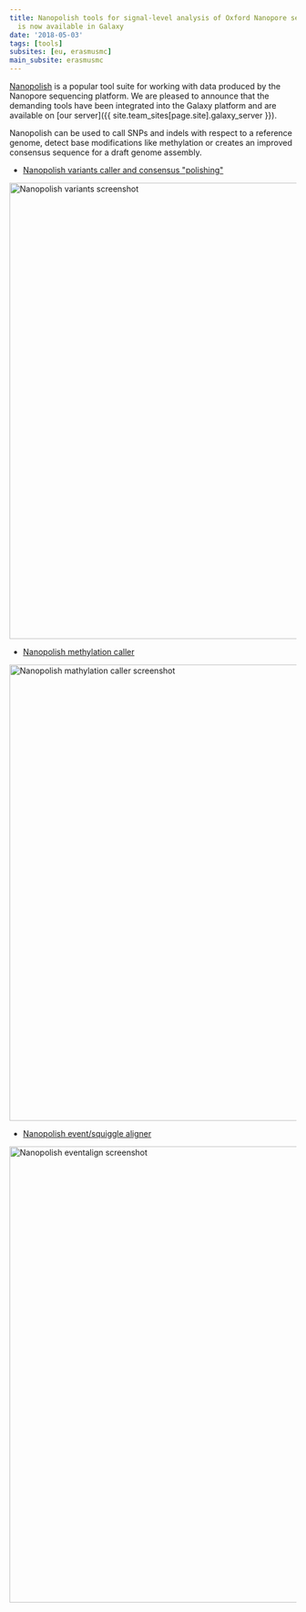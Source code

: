 ```yaml
---
title: Nanopolish tools for signal-level analysis of Oxford Nanopore sequencing data
  is now available in Galaxy
date: '2018-05-03'
tags: [tools]
subsites: [eu, erasmusmc]
main_subsite: erasmusmc
---
```


[Nanopolish](https://github.com/jts/nanopolish) is a popular tool suite for working with data produced by the Nanopore sequencing platform. We are pleased to announce that the demanding tools have been integrated into the Galaxy platform and are available on [our server]({{ site.team_sites[page.site].galaxy_server }}).

Nanopolish can be used to call SNPs and indels with respect to a reference genome, detect base modifications like methylation or creates an improved consensus sequence for a draft genome assembly.

* [Nanopolish variants caller and consensus "polishing"](https://usegalaxy.eu/root?tool_id=toolshed.g2.bx.psu.edu/repos/bgruening/nanopolish_variants/nanopolish_variants/0.1.0)
<div class="multiple-img">
    <img src="/assets/media/2018-05-30-nanopolish-variants.png" width="800px" alt="Nanopolish variants screenshot" />
</div>

* [Nanopolish methylation caller](https://usegalaxy.eu/root?tool_id=toolshed.g2.bx.psu.edu/repos/bgruening/nanopolish_methylation/nanopolish_methylation/0.1.0)
<div class="multiple-img">
    <img src="/assets/media/2018-05-30-nanopolish-methylation.png" width="800px" alt="Nanopolish mathylation caller screenshot" />
</div>

* [Nanopolish event/squiggle aligner](https://usegalaxy.eu/root?tool_id=toolshed.g2.bx.psu.edu/repos/bgruening/nanopolish_eventalign/nanopolish_eventalign/0.1.0)
<div class="multiple-img">
    <img src="/assets/media/2018-05-30-nanopolish-eventalign.png" width="800px" alt="Nanopolish eventalign screenshot" />
</div>


